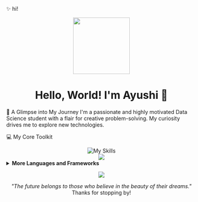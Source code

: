 ✨ hi!
<div align="center">
<img src="https://media.giphy.com/media/v1.Y2lkPTc5MGI3NjExamtuaGJubGp5dnR2cmJxcXd3MjQ2Z2E1YXhxb3BzOXh2eXVuMzJudCZlcD12MV9naWZzX3NlYXJjaCZjdD1n/VePtB3roynxfLYicuV/giphy.gif" width="150"/>
<h1>Hello, World! I'm Ayushi 👋</h1>
</div>

🚀 A Glimpse into My Journey
I'm a passionate and highly motivated Data Science student with a flair for creative problem-solving. My curiosity drives me to explore new technologies. 

💻 My Core Toolkit
<div align="center">
<img src="https://skillicons.dev/icons?i=py,js,react,docker,aws,git,mongodb,html,css" alt="My Skills"/>
<br>
<img src="https://media0.giphy.com/media/v1.Y2lkPTc5MGI3NjExNTRsNnlwZ3I2bXBiN3VrNHNuOWZ0emtuNmc5MjFjNzl6OHQyZ2JkbSZlcD12MV9pbnRlcm5hbF9naWZfYnlfaWQmY3Q9Zw/l0G18BkChcRRctMZ2/giphy.gif" />
</div>

<details>
<summary><b>More Languages and Frameworks</b></summary>
<br>
<p align="center">
<img src="https://skillicons.dev/icons?i=java,mysql,postman,Vuejs,node" />
</p>
</details>

<p align="center">
<img src="https://media.giphy.com/media/v1.Y2lkPTc5MGI3NjExZ2x1aWM0dW5hc20xOHQwbjJ1N3FjdTRhazlvbXN6bThvY2YwZmxyeSZlcD12MV9naWZzX3NlYXJjaCZjdD1n/ZfK4cXKJTTay1Ava29/giphy.gif" />
</p>

<p align="center">
<i>"The future belongs to those who believe in the beauty of their dreams."</i>
<br>
Thanks for stopping by!
</p>
